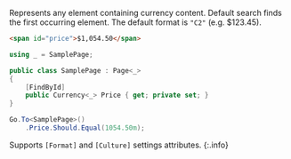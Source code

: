 Represents any element containing currency content. Default search finds the first occurring element. The default format is `"C2"` (e.g. $123.45).

```html
<span id="price">$1,054.50</span>
```
```cs
using _ = SamplePage;

public class SamplePage : Page<_>
{
    [FindById]
    public Currency<_> Price { get; private set; }
}
```
```cs
Go.To<SamplePage>()
    .Price.Should.Equal(1054.50m);
```

Supports `[Format]` and `[Culture]` settings attributes.
{:.info}
